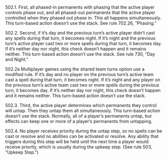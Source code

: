 502.1. First, all phased-in permanents with phasing that the active player controls phase out, and all phased-out permanents that the active player controlled when they phased out phase in. This all happens simultaneously. This turn-based action doesn’t use the stack. See rule 702.26, “Phasing.”

502.2. Second, if it’s day and the previous turn’s active player didn’t cast any spells during that turn, it becomes night. If it’s night and the previous turn’s active player cast two or more spells during that turn, it becomes day. If it’s neither day nor night, this check doesn’t happen and it remains neither. This turn-based action doesn’t use the stack. See rule 730, “Day and Night.”

502.2a Multiplayer games using the shared team turns option use a modified rule. If it’s day and no player on the previous turn’s active team cast a spell during that turn, it becomes night. If it’s night and any player on the previous turn’s active team cast two or more spells during the previous turn, it becomes day. If it’s neither day nor night, this check doesn’t happen and it remains neither. This turn-based action doesn’t use the stack.

502.3. Third, the active player determines which permanents they control will untap. Then they untap them all simultaneously. This turn-based action doesn’t use the stack. Normally, all of a player’s permanents untap, but effects can keep one or more of a player’s permanents from untapping.

502.4. No player receives priority during the untap step, so no spells can be cast or resolve and no abilities can be activated or resolve. Any ability that triggers during this step will be held until the next time a player would receive priority, which is usually during the upkeep step. (See rule 503, “Upkeep Step.”)